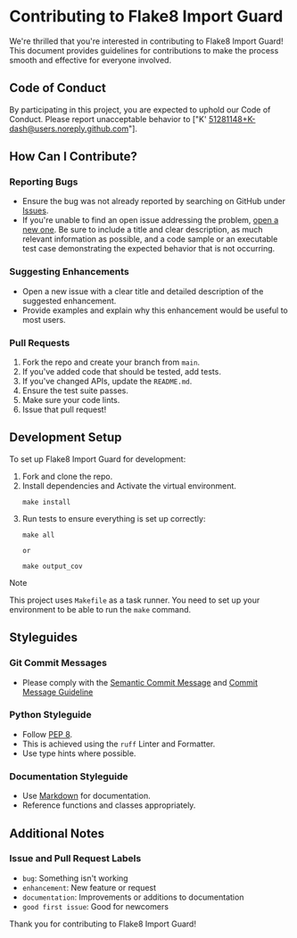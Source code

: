 # Contributing to Flake8 Import Guard

We're thrilled that you're interested in contributing to Flake8 Import Guard! This document provides guidelines for contributions to make the process smooth and effective for everyone involved.

## Code of Conduct

By participating in this project, you are expected to uphold our Code of Conduct. Please report unacceptable behavior to ["K'  <51281148+K-dash@users.noreply.github.com>"].

## How Can I Contribute?

### Reporting Bugs

- Ensure the bug was not already reported by searching on GitHub under [Issues](https://github.com/yourusername/flake8-import-guard/issues).
- If you're unable to find an open issue addressing the problem, [open a new one](https://github.com/yourusername/flake8-import-guard/issues/new). Be sure to include a title and clear description, as much relevant information as possible, and a code sample or an executable test case demonstrating the expected behavior that is not occurring.

### Suggesting Enhancements

- Open a new issue with a clear title and detailed description of the suggested enhancement.
- Provide examples and explain why this enhancement would be useful to most users.

### Pull Requests

1. Fork the repo and create your branch from `main`.
2. If you've added code that should be tested, add tests.
3. If you've changed APIs, update the `README.md`.
4. Ensure the test suite passes.
5. Make sure your code lints.
6. Issue that pull request!

## Development Setup

To set up Flake8 Import Guard for development:

1. Fork and clone the repo.
2. Install dependencies and Activate the virtual environment.
   ```
   make install
   ```
3. Run tests to ensure everything is set up correctly:
   ```
   make all

   or

   make output_cov
   ```

> [!NOTE]
> This project uses `Makefile` as a task runner. You need to set up your environment to be able to run the `make` command.

## Styleguides

### Git Commit Messages

- Please comply with the [Semantic Commit Message](https://gist.github.com/joshbuchea/6f47e86d2510bce28f8e7f42ae84c716) and [Commit Message Guideline](https://gist.github.com/robertpainsi/b632364184e70900af4ab688decf6f53)

### Python Styleguide

- Follow [PEP 8](https://www.python.org/dev/peps/pep-0008/).
- This is achieved using the `ruff` Linter and Formatter.
- Use type hints where possible.

### Documentation Styleguide

- Use [Markdown](https://daringfireball.net/projects/markdown/) for documentation.
- Reference functions and classes appropriately.

## Additional Notes

### Issue and Pull Request Labels

- `bug`: Something isn't working
- `enhancement`: New feature or request
- `documentation`: Improvements or additions to documentation
- `good first issue`: Good for newcomers

Thank you for contributing to Flake8 Import Guard!
